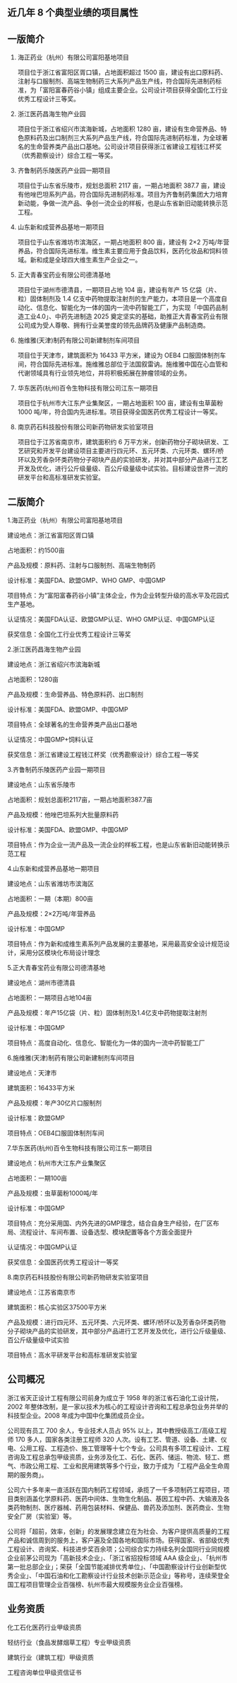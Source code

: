 ## 近几年 8 个典型业绩的项目属性

## 一版简介

1. 海正药业（杭州）有限公司富阳基地项目

	项目位于浙江省富阳区胥口镇，占地面积超过 1500 亩，建设有出口原料药、注射与口服制剂、高端生物制药三大系列产品生产线，符合国际先进制药标准，为「富阳富春药谷小镇」组成主要企业。公司设计项目获得全国化工行业优秀工程设计三等奖。

2. 浙江医药昌海生物产业园

	项目位于浙江省绍兴市滨海新城，占地面积 1280 亩，建设有生命营养品、特色原料药及出口制剂三大系列产品生产线，符合国际先进制药标准，为全球著名的生命营养类产品出口基地。公司设计项目获得浙江省建设工程钱江杯奖（优秀勘察设计）综合工程一等奖。

3. 齐鲁制药乐陵医药产业园一期项目

	项目位于山东省乐陵市，规划总面积 2117 亩，一期占地面积 387.7 亩，建设有他唑巴坦系列产品，符合国际先进制药标准。项目为齐鲁制药集团大力培育新动能，争做一流产品、争创一流企业的样板，也是山东省新旧动能转换示范工程。

4. 山东新和成营养品基地一期项目

	项目位于山东省潍坊市滨海区，一期占地面积 800 亩，建设有 2×2 万吨/年营养品，符合国际先进标准。维生素主要应用于食品饮料，医药化妆品和饲料领域。新和成是全球四大维生素生产企业之一。

5. 正大青春宝药业有限公司德清基地

	项目位于湖州市德清县，一期项目占地 104 亩，建设有年产 15 亿袋（片、粒）固体制剂及 1.4 亿支中药物提取注射剂的生产能力，本项目是一个高度自动化、信息化、智能化为一体的国内一流中药智能工厂，为实现「中国药品制造工业4.0」、中药先进制造 2025 奠定坚实的基础，助推正大青春宝药业有限公司成为受人尊敬、拥有行业美誉度的领先品牌药及健康产品制造商。

6. 施维雅(天津)制药有限公司新建制剂车间项目

	项目位于天津市，建筑面积为 16433 平方米，建设为 OEB4 口服固体制剂车间，符合国际先进标准。施维雅总部位于法国叙雷讷。施维雅中国在心血管和代谢领域具有行业领先地位，并将积极拓展在肿瘤领域的业务。

7. 华东医药(杭州)百令生物科技有限公司江东一期项目

	项目位于杭州市大江东产业集聚区，一期占地面积 100 亩，建设有虫草菌粉 1000 吨/年，符合国内先进标准。项目获得全国医药优秀工程设计一等奖。

8. 南京药石科技股份有限公司新药物研发实验室项目

	项目位于江苏省南京市，建筑面积约 6 万平方米，创新药物分子砌块研发、工艺研究和开发平台建设项目主要进行四元环、五元环类、六元环类、螺环/桥环以及芳香杂环类药物分子砌块产品的实验研发，并对其中部分产品进行工艺开发及优化，进行公斤级量级、百公斤级量级中试实验。目标建设世界一流的研发平台和高标准研发实验室。

## 二版简介

1.海正药业（杭州）有限公司富阳基地项目

建设地点：浙江省富阳区胥口镇

占地面积：约1500亩

产品及规模：原料药、注射与口服制剂、高端生物制药

设计标准：美国FDA、欧盟GMP、WHO GMP、中国GMP

项目特点：为“富阳富春药谷小镇”主体企业，作为企业转型升级的高水平及花园式生产基地。

认证情况：美国FDA认证、欧盟GMP认证、WHO GMP认证、中国GMP认证

获奖信息：全国化工行业优秀工程设计三等奖
 
2.浙江医药昌海生物产业园

建设地点：浙江省绍兴市滨海新城

占地面积：1280亩

产品及规模：生命营养品、特色原料药、出口制剂

设计标准：美国FDA、欧盟GMP、中国GMP

项目特点：全球著名的生命营养类产品出口基地

认证情况：中国GMP+饲料认证

获奖信息：浙江省建设工程钱江杯奖（优秀勘察设计）综合工程一等奖
 
3.齐鲁制药乐陵医药产业园一期项目

建设地点：山东省乐陵市

占地面积：规划总面积2117亩，一期占地面积387.7亩

产品及规模：他唑巴坦系列大批量原料药

设计标准：美国FDA、欧盟GMP、中国GMP

项目特点：作为企业一流产品及一流企业的样板工程，也是山东省新旧动能转换示范工程

4.山东新和成营养品基地一期项目

建设地点：山东省潍坊市滨海区

占地面积：一期（本期）800亩

产品及规模：2×2万吨/年营养品

设计标准：中国GMP

项目特点：作为新和成维生素系列产品发展的主要基地，采用最高安全设计规范设计，采用分区模块化布局设计理念
 
5.正大青春宝药业有限公司德清基地

建设地点：湖州市德清县

占地面积：一期项目占地104亩

产品及规模：年产15亿袋（片、粒）固体制剂及1.4亿支中药物提取注射剂

设计标准：中国GMP

项目特点：高度自动化、信息化、智能化为一体的国内一流中药智能工厂
 
6.施维雅(天津)制药有限公司新建制剂车间项目

建设地点：天津市

建筑面积：16433平方米

产品及规模：年产30亿片口服制剂

设计标准：欧盟GMP

项目特点：OEB4口服固体制剂车间
 
7.华东医药(杭州)百令生物科技有限公司江东一期项目

建设地点：杭州市大江东产业集聚区

占地面积：一期100亩

产品及规模：虫草菌粉1000吨/年

设计标准：中国GMP

项目特点：充分采用国、内外先进的GMP理念，结合自身生产经验，在厂区布局、流程设计、车间布置、设备选型、模块配置等各个方面全面提升

认证情况：中国GMP认证

获奖信息：全国医药优秀工程设计一等奖

8.南京药石科技股份有限公司新药物研发实验室项目

建设地点：江苏省南京市

建筑面积：核心实验区37500平方米

产品及规模：进行四元环、五元环类、六元环类、螺环/桥环以及芳香杂环类药物分子砌块产品的实验研发，其中部分产品进行工艺开发及优化，进行公斤级量级、百公斤级量级中试实验

项目特点：高水平研发平台和高标准研发实验室

## 公司概况

浙江省天正设计工程有限公司前身为成立于 1958 年的浙江省石油化工设计院，2002 年整体改制，是一家以技术为核心的工程设计咨询和工程总承包业务并举的科技型企业。2008 年成为中国中化集团成员企业。

公司现有员工 700 余人，专业技术人员占 95% 以上，其中教授级高工/高级工程师 170 多人，国家各类注册工程师 320 人次。设有工艺、管道、设备、土建、仪电、公用工程、工程造价、施工管理等十七个专业。公司具有多项工程设计、工程咨询及工程总承包甲级资质，业务涉及化工、石化、医药、储运、物流、轻工、燃气、市政公用工程、工业和民用建筑等多个行业，致力于成为「工程产品全生命周期的服务商」。

公司六十多年来一直活跃在国内制药工程领域，承揽了一千多项制药工程项目，项目类别涵盖化学原料药、医药中间体、生物生化制品、基因工程中药、大输液及各类药物制剂、医疗器械、药用包装材料、保健品、兽药及添加剂、医药商业、生物安全厂房（实验室）等。

公司将「超前，效率，创新」的发展理念建立在为社会、为客户提供高质量的工程产品和诚信周到的服务上，客户遍及全国各地和国际市场。获得国家、省部级优秀工程设计、咨询奖、科技进步奖百余项；公司综合实力持续名列全国同行业同规模企业前茅公司现为「高新技术企业」、「浙江省招投标领域 AAA 级企业」、「杭州市第一批总部企业」；荣获「全国节能减排优秀单位」、「中国勘察设计行业创新型优秀企业」、「中国石油和化工勘察设计行业技术创新示范企业」等称号，连续荣登全国工程项目管理企业百强榜、杭州市最大规模服务业企业百强榜。

## 业务资质

化工石化医药行业甲级资质

轻纺行业（食品发酵烟草工程）专业甲级资质

建筑行业（建筑工程）甲级资质

工程咨询单位甲级资信证书

